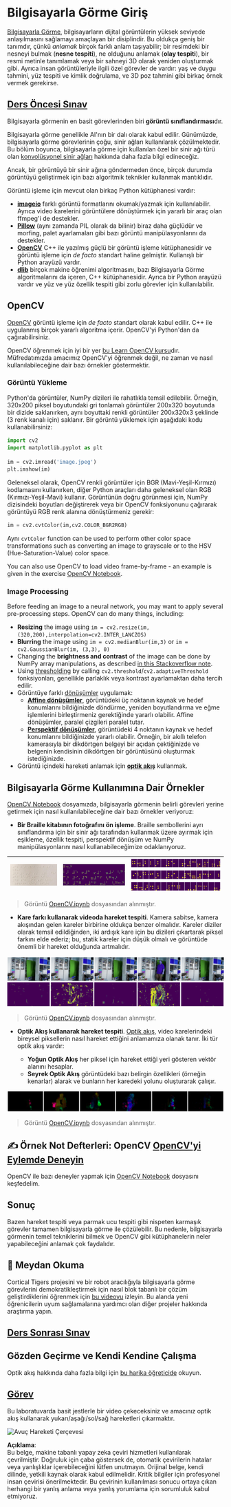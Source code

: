 # Bilgisayarla Görme Giriş

[Bilgisayarla Görme](https://wikipedia.org/wiki/Computer_vision), bilgisayarların dijital görüntülerin yüksek seviyede anlaşılmasını sağlamayı amaçlayan bir disiplindir. Bu oldukça geniş bir tanımdır, çünkü *anlamak* birçok farklı anlam taşıyabilir; bir resimdeki bir nesneyi bulmak (**nesne tespiti**), ne olduğunu anlamak (**olay tespiti**), bir resmi metinle tanımlamak veya bir sahneyi 3D olarak yeniden oluşturmak gibi. Ayrıca insan görüntüleriyle ilgili özel görevler de vardır: yaş ve duygu tahmini, yüz tespiti ve kimlik doğrulama, ve 3D poz tahmini gibi birkaç örnek vermek gerekirse.

## [Ders Öncesi Sınav](https://red-field-0a6ddfd03.1.azurestaticapps.net/quiz/106)

Bilgisayarla görmenin en basit görevlerinden biri **görüntü sınıflandırması**dır.

Bilgisayarla görme genellikle AI'nın bir dalı olarak kabul edilir. Günümüzde, bilgisayarla görme görevlerinin çoğu, sinir ağları kullanılarak çözülmektedir. Bu bölüm boyunca, bilgisayarla görme için kullanılan özel bir sinir ağı türü olan [konvolüsyonel sinir ağları](../07-ConvNets/README.md) hakkında daha fazla bilgi edineceğiz.

Ancak, bir görüntüyü bir sinir ağına göndermeden önce, birçok durumda görüntüyü geliştirmek için bazı algoritmik teknikler kullanmak mantıklıdır.

Görüntü işleme için mevcut olan birkaç Python kütüphanesi vardır:

* **[imageio](https://imageio.readthedocs.io/en/stable/)** farklı görüntü formatlarını okumak/yazmak için kullanılabilir. Ayrıca video karelerini görüntülere dönüştürmek için yararlı bir araç olan ffmpeg'i de destekler.
* **[Pillow](https://pillow.readthedocs.io/en/stable/index.html)** (aynı zamanda PIL olarak da bilinir) biraz daha güçlüdür ve morfing, palet ayarlamaları gibi bazı görüntü manipülasyonlarını da destekler.
* **[OpenCV](https://opencv.org/)** C++ ile yazılmış güçlü bir görüntü işleme kütüphanesidir ve görüntü işleme için *de facto* standart haline gelmiştir. Kullanışlı bir Python arayüzü vardır.
* **[dlib](http://dlib.net/)** birçok makine öğrenimi algoritmasını, bazı Bilgisayarla Görme algoritmalarını da içeren, C++ kütüphanesidir. Ayrıca bir Python arayüzü vardır ve yüz ve yüz özellik tespiti gibi zorlu görevler için kullanılabilir.

## OpenCV

[OpenCV](https://opencv.org/) görüntü işleme için *de facto* standart olarak kabul edilir. C++ ile uygulanmış birçok yararlı algoritma içerir. OpenCV'yi Python'dan da çağırabilirsiniz.

OpenCV öğrenmek için iyi bir yer [bu Learn OpenCV kursu](https://learnopencv.com/getting-started-with-opencv/)dır. Müfredatımızda amacımız OpenCV'yi öğrenmek değil, ne zaman ve nasıl kullanılabileceğine dair bazı örnekler göstermektir.

### Görüntü Yükleme

Python'da görüntüler, NumPy dizileri ile rahatlıkla temsil edilebilir. Örneğin, 320x200 piksel boyutundaki gri tonlamalı görüntüler 200x320 boyutunda bir dizide saklanırken, aynı boyuttaki renkli görüntüler 200x320x3 şeklinde (3 renk kanalı için) saklanır. Bir görüntü yüklemek için aşağıdaki kodu kullanabilirsiniz:

```python
import cv2
import matplotlib.pyplot as plt

im = cv2.imread('image.jpeg')
plt.imshow(im)
```

Geleneksel olarak, OpenCV renkli görüntüler için BGR (Mavi-Yeşil-Kırmızı) kodlamasını kullanırken, diğer Python araçları daha geleneksel olan RGB (Kırmızı-Yeşil-Mavi) kullanır. Görüntünün doğru görünmesi için, NumPy dizisindeki boyutları değiştirerek veya bir OpenCV fonksiyonunu çağırarak görüntüyü RGB renk alanına dönüştürmeniz gerekir:

```python
im = cv2.cvtColor(im,cv2.COLOR_BGR2RGB)
```

Aynı `cvtColor` function can be used to perform other color space transformations such as converting an image to grayscale or to the HSV (Hue-Saturation-Value) color space.

You can also use OpenCV to load video frame-by-frame - an example is given in the exercise [OpenCV Notebook](../../../../../lessons/4-ComputerVision/06-IntroCV/OpenCV.ipynb).

### Image Processing

Before feeding an image to a neural network, you may want to apply several pre-processing steps. OpenCV can do many things, including:

* **Resizing** the image using `im = cv2.resize(im, (320,200),interpolation=cv2.INTER_LANCZOS)`
* **Blurring** the image using `im = cv2.medianBlur(im,3)` or `im = cv2.GaussianBlur(im, (3,3), 0)`
* Changing the **brightness and contrast** of the image can be done by NumPy array manipulations, as described [in this Stackoverflow note](https://stackoverflow.com/questions/39308030/how-do-i-increase-the-contrast-of-an-image-in-python-opencv).
* Using [thresholding](https://docs.opencv.org/4.x/d7/d4d/tutorial_py_thresholding.html) by calling `cv2.threshold`/`cv2.adaptiveThreshold` fonksiyonları, genellikle parlaklık veya kontrast ayarlamaktan daha tercih edilir.
* Görüntüye farklı [dönüşümler](https://docs.opencv.org/4.5.5/da/d6e/tutorial_py_geometric_transformations.html) uygulamak:
    - **[Affine dönüşümler](https://docs.opencv.org/4.5.5/d4/d61/tutorial_warp_affine.html)**, görüntüdeki üç noktanın kaynak ve hedef konumlarını bildiğinizde döndürme, yeniden boyutlandırma ve eğme işlemlerini birleştirmeniz gerektiğinde yararlı olabilir. Affine dönüşümler, paralel çizgileri paralel tutar.
    - **[Perspektif dönüşümler](https://medium.com/analytics-vidhya/opencv-perspective-transformation-9edffefb2143)**, görüntüdeki 4 noktanın kaynak ve hedef konumlarını bildiğinizde yararlı olabilir. Örneğin, bir akıllı telefon kamerasıyla bir dikdörtgen belgeyi bir açıdan çektiğinizde ve belgenin kendisinin dikdörtgen bir görüntüsünü oluşturmak istediğinizde.
* Görüntü içindeki hareketi anlamak için **[optik akış](https://docs.opencv.org/4.5.5/d4/dee/tutorial_optical_flow.html)** kullanmak.

## Bilgisayarla Görme Kullanımına Dair Örnekler

[OpenCV Notebook](../../../../../lessons/4-ComputerVision/06-IntroCV/OpenCV.ipynb) dosyamızda, bilgisayarla görmenin belirli görevleri yerine getirmek için nasıl kullanılabileceğine dair bazı örnekler veriyoruz:

* **Bir Braille kitabının fotoğrafını ön işleme**. Braille sembollerini ayrı sınıflandırma için bir sinir ağı tarafından kullanmak üzere ayırmak için eşikleme, özellik tespiti, perspektif dönüşüm ve NumPy manipülasyonlarını nasıl kullanabileceğimize odaklanıyoruz.

![Braille Görüntüsü](../../../../../translated_images/braille.341962ff76b1bd7044409371d3de09ced5028132aef97344ea4b7468c1208126.tr.jpeg) | ![Braille Görüntüsü Ön İşlemden Geçmiş](../../../../../translated_images/braille-result.46530fea020b03c76aac532d7d6eeef7f6fb35b55b1001cd21627907dabef3ed.tr.png) | ![Braille Sembolleri](../../../../../translated_images/braille-symbols.0159185ab69d533909dc4d7d26a1971b51401c6a80eb3a5584f250ea880af88b.tr.png)
----|-----|-----

> Görüntü [OpenCV.ipynb](../../../../../lessons/4-ComputerVision/06-IntroCV/OpenCV.ipynb) dosyasından alınmıştır.

* **Kare farkı kullanarak videoda hareket tespiti**. Kamera sabitse, kamera akışından gelen kareler birbirine oldukça benzer olmalıdır. Kareler diziler olarak temsil edildiğinden, iki ardışık kare için bu dizileri çıkartarak piksel farkını elde ederiz; bu, statik kareler için düşük olmalı ve görüntüde önemli bir hareket olduğunda artmalıdır.

![Video kareleri ve kare farklarının görüntüsü](../../../../../translated_images/frame-difference.706f805491a0883c938e16447bf5eb2f7d69e812c7f743cbe7d7c7645168f81f.tr.png)

> Görüntü [OpenCV.ipynb](../../../../../lessons/4-ComputerVision/06-IntroCV/OpenCV.ipynb) dosyasından alınmıştır.

* **Optik Akış kullanarak hareket tespiti**. [Optik akış](https://docs.opencv.org/3.4/d4/dee/tutorial_optical_flow.html), video karelerindeki bireysel piksellerin nasıl hareket ettiğini anlamamıza olanak tanır. İki tür optik akış vardır:

   - **Yoğun Optik Akış** her piksel için hareket ettiği yeri gösteren vektör alanını hesaplar.
   - **Seyrek Optik Akış** görüntüdeki bazı belirgin özellikleri (örneğin kenarlar) alarak ve bunların her karedeki yolunu oluşturarak çalışır.

![Optik Akış Görüntüsü](../../../../../translated_images/optical.1f4a94464579a83a10784f3c07fe7228514714b96782edf50e70ccd59d2d8c4f.tr.png)

> Görüntü [OpenCV.ipynb](../../../../../lessons/4-ComputerVision/06-IntroCV/OpenCV.ipynb) dosyasından alınmıştır.

## ✍️ Örnek Not Defterleri: OpenCV [OpenCV'yi Eylemde Deneyin](../../../../../lessons/4-ComputerVision/06-IntroCV/OpenCV.ipynb)

OpenCV ile bazı deneyler yapmak için [OpenCV Notebook](../../../../../lessons/4-ComputerVision/06-IntroCV/OpenCV.ipynb) dosyasını keşfedelim.

## Sonuç

Bazen hareket tespiti veya parmak ucu tespiti gibi nispeten karmaşık görevler tamamen bilgisayarla görme ile çözülebilir. Bu nedenle, bilgisayarla görmenin temel tekniklerini bilmek ve OpenCV gibi kütüphanelerin neler yapabileceğini anlamak çok faydalıdır.

## 🚀 Meydan Okuma

Cortical Tigers projesini ve bir robot aracılığıyla bilgisayarla görme görevlerini demokratikleştirmek için nasıl blok tabanlı bir çözüm geliştirdiklerini öğrenmek için [bu videoyu](https://docs.microsoft.com/shows/ai-show/ai-show--2021-opencv-ai-competition--grand-prize-winners--cortic-tigers--episode-32?WT.mc_id=academic-77998-cacaste) izleyin. Bu alanda yeni öğrenicilerin uyum sağlamalarına yardımcı olan diğer projeler hakkında araştırma yapın.

## [Ders Sonrası Sınav](https://red-field-0a6ddfd03.1.azurestaticapps.net/quiz/206)

## Gözden Geçirme ve Kendi Kendine Çalışma

Optik akış hakkında daha fazla bilgi için [bu harika öğreticide](https://learnopencv.com/optical-flow-in-opencv/) okuyun.

## [Görev](lab/README.md)

Bu laboratuvarda basit jestlerle bir video çekeceksiniz ve amacınız optik akış kullanarak yukarı/aşağı/sol/sağ hareketleri çıkarmaktır.

<img src="images/palm-movement.png" width="30%" alt="Avuç Hareketi Çerçevesi"/>

**Açıklama**:  
Bu belge, makine tabanlı yapay zeka çeviri hizmetleri kullanılarak çevrilmiştir. Doğruluk için çaba göstersek de, otomatik çevirilerin hatalar veya yanlışlıklar içerebileceğini lütfen unutmayın. Orijinal belge, kendi dilinde, yetkili kaynak olarak kabul edilmelidir. Kritik bilgiler için profesyonel insan çevirisi önerilmektedir. Bu çevirinin kullanılması sonucu ortaya çıkan herhangi bir yanlış anlama veya yanlış yorumlama için sorumluluk kabul etmiyoruz.